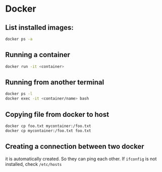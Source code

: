 # Docker

## List installed images:

```bash
docker ps -a
```

## Running a container

```bash
docker run -it <container>
```

## Running from another terminal

```bash
docker ps -l
docker exec -it <container/name> bash
```

## Copying file from docker to host

```bash
docker cp foo.txt mycontainer:/foo.txt
docker cp mycontainer:/foo.txt foo.txt
```

## Creating a connection between two docker

it is automatically created. So they can ping each other.
If `ifconfig` is not installed, check `/etc/hosts`